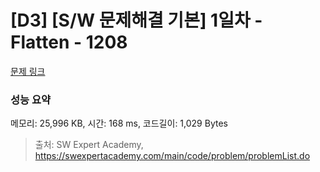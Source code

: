 # [D3] [S/W 문제해결 기본] 1일차 - Flatten - 1208 

[문제 링크](https://swexpertacademy.com/main/code/problem/problemDetail.do?contestProbId=AV139KOaABgCFAYh) 

### 성능 요약

메모리: 25,996 KB, 시간: 168 ms, 코드길이: 1,029 Bytes



> 출처: SW Expert Academy, https://swexpertacademy.com/main/code/problem/problemList.do